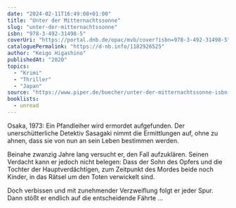 ```yaml
---
date: "2024-02-11T16:49:08+01:00"
title: "Unter der Mitternachtssonne"
slug: "unter-der-mitternachtssonne"
isbn: "978-3-492-31498-5"
coverUri: "https://portal.dnb.de/opac/mvb/cover?isbn=978-3-492-31498-5"
cataloguePermalink: "https://d-nb.info/1182926525"
author: "Keigo Higashino"
publishedAt: "2020"
topics:
  - "Krimi"
  - "Thriller"
  - "Japan"
source: "https://www.piper.de/buecher/unter-der-mitternachtssonne-isbn-978-3-492-31498-5"
booklists:
  - unread
---
```


Osaka, 1973: Ein Pfandleiher wird ermordet aufgefunden. Der unerschütterliche 
Detektiv Sasagaki nimmt die Ermittlungen auf, ohne zu ahnen, dass sie von nun an 
sein Leben bestimmen werden.

Beinahe zwanzig Jahre lang versucht er, den Fall aufzuklären. Seinen Verdacht 
kann er jedoch nicht belegen: Dass der Sohn des Opfers und die Tochter der 
Hauptverdächtigen, zum Zeitpunkt des Mordes beide noch Kinder, in das Rätsel um 
den Toten verwickelt sind.

Doch verbissen und mit zunehmender Verzweiflung folgt er jeder Spur. Dann stößt 
er endlich auf die entscheidende Fährte …